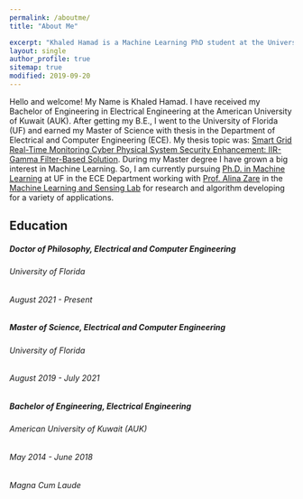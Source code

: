 ```yaml
---
permalink: /aboutme/
title: "About Me"

excerpt: "Khaled Hamad is a Machine Learning PhD student at the University of Florida."
layout: single
author_profile: true
sitemap: true
modified: 2019-09-20
--- 
```

Hello and welcome! My Name is Khaled Hamad. I have received my Bachelor of Engineering in Electrical Engineering at the American University of Kuwait (AUK). After getting my B.E., I went to the University of Florida (UF) and earned my Master of Science with thesis in the Department of Electrical and Computer Engineering (ECE). My thesis topic was: [Smart Grid Real-Time Monitoring Cyber Physical System Security Enhancement:
IIR-Gamma Filter-Based Solution](https://ufdc.ufl.edu/UFE0058071/00001/downloads). During my Master degree I have grown a big interest in Machine Learning. So, I am currently pursuing [Ph.D. in Machine Learning](https://faculty.eng.ufl.edu/machine-learning/2021/08/welcome-new-phd-student-khaled-hamad/) at UF in the ECE Department working with [Prof. Alina Zare](https://faculty.eng.ufl.edu/machine-learning/people/faculty/) in the [Machine Learning and Sensing Lab](https://faculty.eng.ufl.edu/machine-learning/) for research and algorithm developing for a variety of applications.

## Education

##### **Doctor of Philosophy, Electrical and Computer Engineering**

###### *University of Florida*

###### *August 2021 - Present*

##### **Master of Science, Electrical and Computer Engineering**

###### *University of Florida*

###### *August 2019 - July 2021*

##### **Bachelor of Engineering, Electrical Engineering**

###### *American University of Kuwait (AUK)*

###### *May 2014 - June 2018*

###### *Magna Cum Laude*

<!-- ### Programming Languages
* MATLAB
* Python -->